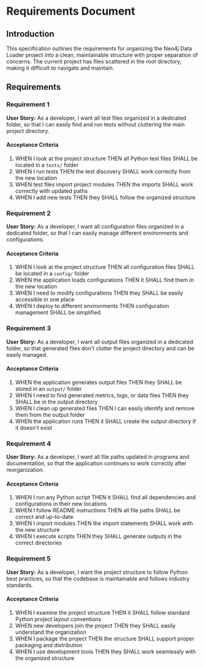 # Requirements Document

## Introduction

This specification outlines the requirements for organizing the Neo4j Data Loader project into a clean, maintainable structure with proper separation of concerns. The current project has files scattered in the root directory, making it difficult to navigate and maintain.

## Requirements

### Requirement 1

**User Story:** As a developer, I want all test files organized in a dedicated folder, so that I can easily find and run tests without cluttering the main project directory.

#### Acceptance Criteria

1. WHEN I look at the project structure THEN all Python test files SHALL be located in a `tests/` folder
2. WHEN I run tests THEN the test discovery SHALL work correctly from the new location
3. WHEN test files import project modules THEN the imports SHALL work correctly with updated paths
4. WHEN I add new tests THEN they SHALL follow the organized structure

### Requirement 2

**User Story:** As a developer, I want all configuration files organized in a dedicated folder, so that I can easily manage different environments and configurations.

#### Acceptance Criteria

1. WHEN I look at the project structure THEN all configuration files SHALL be located in a `config/` folder
2. WHEN the application loads configurations THEN it SHALL find them in the new location
3. WHEN I need to modify configurations THEN they SHALL be easily accessible in one place
4. WHEN I deploy to different environments THEN configuration management SHALL be simplified

### Requirement 3

**User Story:** As a developer, I want all output files organized in a dedicated folder, so that generated files don't clutter the project directory and can be easily managed.

#### Acceptance Criteria

1. WHEN the application generates output files THEN they SHALL be stored in an `output/` folder
2. WHEN I need to find generated metrics, logs, or data files THEN they SHALL be in the output directory
3. WHEN I clean up generated files THEN I can easily identify and remove them from the output folder
4. WHEN the application runs THEN it SHALL create the output directory if it doesn't exist

### Requirement 4

**User Story:** As a developer, I want all file paths updated in programs and documentation, so that the application continues to work correctly after reorganization.

#### Acceptance Criteria

1. WHEN I run any Python script THEN it SHALL find all dependencies and configurations in their new locations
2. WHEN I follow README instructions THEN all file paths SHALL be correct and up-to-date
3. WHEN I import modules THEN the import statements SHALL work with the new structure
4. WHEN I execute scripts THEN they SHALL generate outputs in the correct directories

### Requirement 5

**User Story:** As a developer, I want the project structure to follow Python best practices, so that the codebase is maintainable and follows industry standards.

#### Acceptance Criteria

1. WHEN I examine the project structure THEN it SHALL follow standard Python project layout conventions
2. WHEN new developers join the project THEN they SHALL easily understand the organization
3. WHEN I package the project THEN the structure SHALL support proper packaging and distribution
4. WHEN I use development tools THEN they SHALL work seamlessly with the organized structure